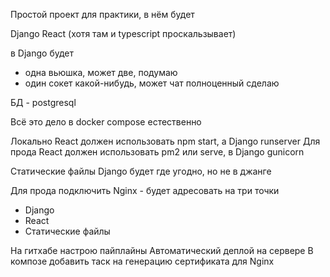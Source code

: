 Простой проект для практики, в нём будет

Django
React (хотя там и typescript проскальзывает)

в Django будет
- одна вьюшка, может две, подумаю
- один сокет какой-нибудь, может чат полноценный сделаю

БД - postgresql

Всё это дело в docker compose естественно

Локально React должен использовать npm start, а Django runserver
Для прода React должен использовать pm2 или serve, в Django gunicorn

Статические файлы Django будет где угодно, но не в джанге

Для прода подключить Nginx - будет адресовать на три точки
- Django
- React
- Статические файлы

На гитхабе настрою пайплайны
Автоматический деплой на сервере
В композе добавить таск на генерацию сертификата для Nginx
